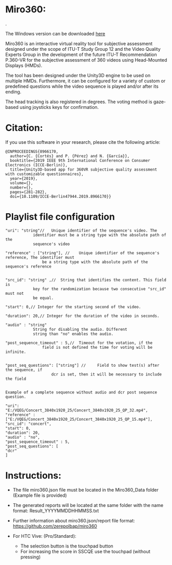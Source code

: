# Miro360:
.

The Windows version can be downloaded [here](https://drive.upm.es/index.php/s/l7bEnAcoC5lxvvo)


Miro360 is an interactive virtual reality tool for subjective assessment designed under the scope of ITU-T Study Group 12 and the Video Quality Experts Group in the development of the future ITU-T Recommendation P.360-VR for the subjective assessment of 360 videos using Head-Mounted Displays (HMDs).

The tool has been designed under the Unity3D engine to be used on multiple HMDs. Furthermore, it can be configured for a variety of custom or predefined questions while the video sequence is played and/or after its ending. 

The head tracking is also registered in degrees. The voting method is gaze-based using joysticks keys for confirmation.

# Citation:
If you use this software in your research, please cite the 
following article:
```
@INPROCEEDINGS{8966170,
  author={C. {Cortés} and P. {Pérez} and N. {García}},
  booktitle={2019 IEEE 9th International Conference on Consumer Electronics (ICCE-Berlin)}, 
  title={Unity3D-based app for 360VR subjective quality assessment with customizable questionnaires}, 
  year={2019},
  volume={},
  number={},
  pages={281-282},
  doi={10.1109/ICCE-Berlin47944.2019.8966170}}
```
# Playlist file configuration

```
"uri": "string"// 	Unique identifier of the sequence's video. The 
			identifier must be a string type with the absolute path of the 
			sequence's video 

"reference" : ["string"], //	Unique identifier of the sequence's reference, The identifier must 
		   	   	be a string type with the absolute path of the sequence's reference 


"src_id": "string" ,// 	String that identifies the content. This field is 
			key for the randomization because two consecutive "src_id" must not 
			be equal. 

"start": 0,// Integer for the starting second of the video. 

"duration": 20,// Integer for the duration of the video in seconds. 

"audio" : "string"
			String for disabling the audio. Different 
			string than "no" enables the audio. 

"post_sequence_timeout" : 5,//	Timeout for the votation, if the 
				field is not defined the time for voting will be infinite. 


"post_seq_questions": ["string"] // 	Field to show test(s) after the sequence, if 
				 	dcr is set, then it will be necessary to include the field 


Example of a complete sequence without audio and dcr post sequence question.

"uri": 
"E:/VQEG/Concert_3840x1920_25/Concert_3840x1920_25_QP_32.mp4", 
"reference" : 
["E:/VQEG/Concert_3840x1920_25/Concert_3840x1920_25_QP_15.mp4"], 
"src_id": "concert", 
"start": 0, 
"duration": 20, 
"audio" : "no", 
"post_sequence_timeout" : 5, 
"post_seq_questions": [ 
"dcr" 
] 
```
# Instructions:
  - The file miro360.json file must be located in the Miro360_Data folder (Example file is provided)

  - The generated reports will be located at the same folder with the name format: Result_YYYYMMDDHHMMSS.txt

  - Further information about miro360.json/report file format: https://github.com/zerepolbap/miro360


  - For HTC Vive: (Pro/Standard): 
    - The selection button is the touchpad button
    - For increasing the score in SSCQE use the touchpad (without pressing)

